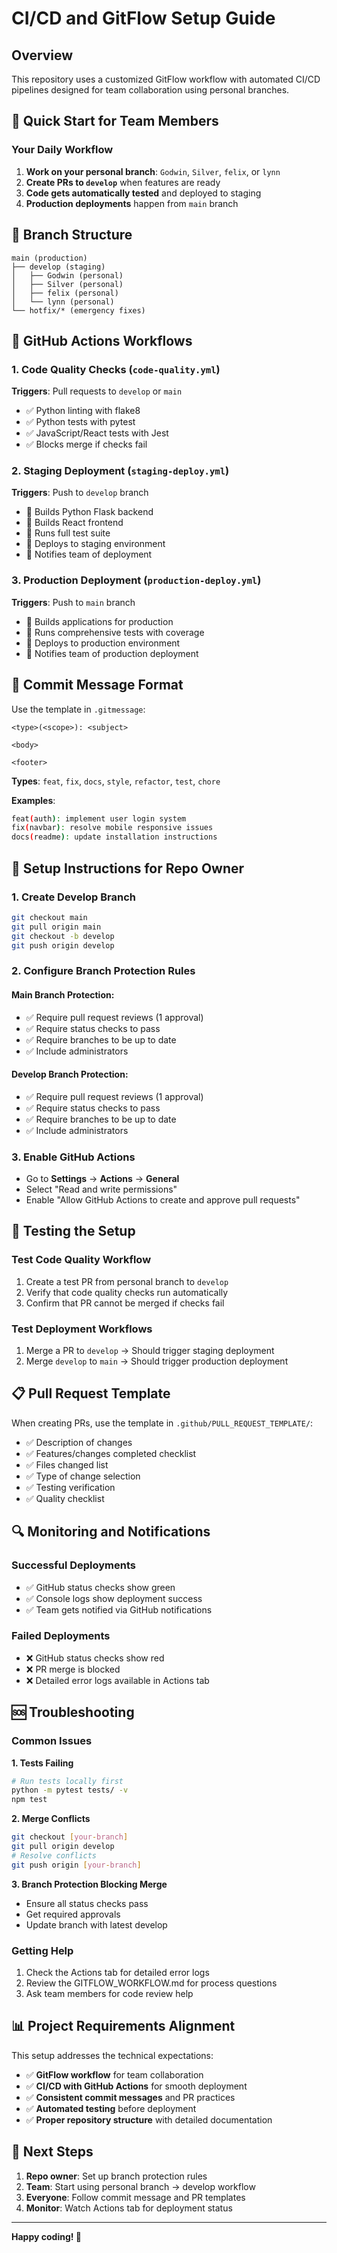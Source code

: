 # CI/CD and GitFlow Setup Guide

## Overview
This repository uses a customized GitFlow workflow with automated CI/CD pipelines designed for team collaboration using personal branches.

## 🌟 Quick Start for Team Members

### Your Daily Workflow
1. **Work on your personal branch**: `Godwin`, `Silver`, `felix`, or `lynn`
2. **Create PRs to `develop`** when features are ready
3. **Code gets automatically tested** and deployed to staging
4. **Production deployments** happen from `main` branch

## 🔄 Branch Structure

```
main (production)
├── develop (staging)
│   ├── Godwin (personal)
│   ├── Silver (personal)  
│   ├── felix (personal)
│   └── lynn (personal)
└── hotfix/* (emergency fixes)
```

## 🚀 GitHub Actions Workflows

### 1. Code Quality Checks (`code-quality.yml`)
**Triggers**: Pull requests to `develop` or `main`
- ✅ Python linting with flake8
- ✅ Python tests with pytest
- ✅ JavaScript/React tests with Jest
- ✅ Blocks merge if checks fail

### 2. Staging Deployment (`staging-deploy.yml`)
**Triggers**: Push to `develop` branch
- 🔨 Builds Python Flask backend
- 🔨 Builds React frontend
- 🧪 Runs full test suite
- 🚀 Deploys to staging environment
- 📢 Notifies team of deployment

### 3. Production Deployment (`production-deploy.yml`)
**Triggers**: Push to `main` branch
- 🔨 Builds applications for production
- 🧪 Runs comprehensive tests with coverage
- 🚀 Deploys to production environment
- 📢 Notifies team of production deployment

## 📝 Commit Message Format

Use the template in `.gitmessage`:

```
<type>(<scope>): <subject>

<body>

<footer>
```

**Types**: `feat`, `fix`, `docs`, `style`, `refactor`, `test`, `chore`

**Examples**:
```bash
feat(auth): implement user login system
fix(navbar): resolve mobile responsive issues
docs(readme): update installation instructions
```

## 🔧 Setup Instructions for Repo Owner

### 1. Create Develop Branch
```bash
git checkout main
git pull origin main
git checkout -b develop
git push origin develop
```

### 2. Configure Branch Protection Rules

#### Main Branch Protection:
- ✅ Require pull request reviews (1 approval)
- ✅ Require status checks to pass
- ✅ Require branches to be up to date
- ✅ Include administrators

#### Develop Branch Protection:
- ✅ Require pull request reviews (1 approval)  
- ✅ Require status checks to pass
- ✅ Require branches to be up to date
- ✅ Include administrators

### 3. Enable GitHub Actions
- Go to **Settings** → **Actions** → **General**
- Select "Read and write permissions"
- Enable "Allow GitHub Actions to create and approve pull requests"

## 🧪 Testing the Setup

### Test Code Quality Workflow
1. Create a test PR from personal branch to `develop`
2. Verify that code quality checks run automatically
3. Confirm that PR cannot be merged if checks fail

### Test Deployment Workflows
1. Merge a PR to `develop` → Should trigger staging deployment
2. Merge `develop` to `main` → Should trigger production deployment

## 📋 Pull Request Template

When creating PRs, use the template in `.github/PULL_REQUEST_TEMPLATE/`:
- ✅ Description of changes
- ✅ Features/changes completed checklist
- ✅ Files changed list
- ✅ Type of change selection
- ✅ Testing verification
- ✅ Quality checklist

## 🔍 Monitoring and Notifications

### Successful Deployments
- ✅ GitHub status checks show green
- ✅ Console logs show deployment success
- ✅ Team gets notified via GitHub notifications

### Failed Deployments
- ❌ GitHub status checks show red
- ❌ PR merge is blocked
- ❌ Detailed error logs available in Actions tab

## 🆘 Troubleshooting

### Common Issues

**1. Tests Failing**
```bash
# Run tests locally first
python -m pytest tests/ -v
npm test
```

**2. Merge Conflicts**
```bash
git checkout [your-branch]
git pull origin develop
# Resolve conflicts
git push origin [your-branch]
```

**3. Branch Protection Blocking Merge**
- Ensure all status checks pass
- Get required approvals
- Update branch with latest develop

### Getting Help
1. Check the Actions tab for detailed error logs
2. Review the GITFLOW_WORKFLOW.md for process questions
3. Ask team members for code review help

## 📊 Project Requirements Alignment

This setup addresses the technical expectations:
- ✅ **GitFlow workflow** for team collaboration
- ✅ **CI/CD with GitHub Actions** for smooth deployment
- ✅ **Consistent commit messages** and PR practices
- ✅ **Automated testing** before deployment
- ✅ **Proper repository structure** with detailed documentation

## 🎯 Next Steps

1. **Repo owner**: Set up branch protection rules
2. **Team**: Start using personal branch → develop workflow
3. **Everyone**: Follow commit message and PR templates
4. **Monitor**: Watch Actions tab for deployment status

---

**Happy coding! 🚀**